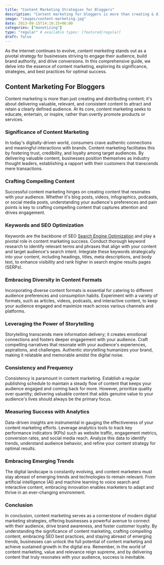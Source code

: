 ```yaml
---
title: "Content Marketing Strategies for Bloggers"
description: "Content marketing for bloggers is more than creating & distributing material, it's about delivering valuable, relevant, consistent digital data to satisfy a target audience."
image: "images/content-marketing.jpg"
date: 2013-09-15T14:19:25+06:00
categories: ["monetizing"]
type: "regular" # available types: [featured/regular]
draft: false
---
```


As the internet continues to evolve, _content marketing_ stands out as a pivotal strategy for businesses striving to engage their audience, build brand authority, and drive conversions. In this comprehensive guide, we delve into the essence of content marketing, exploring its significance, strategies, and best practices for optimal success.

## Content Marketing For Bloggers

Content marketing is more than just creating and distributing content; it's about delivering valuable, relevant, and consistent content to attract and retain a clearly defined audience. At its core, content marketing seeks to educate, entertain, or inspire, rather than overtly promote products or services.

### Significance of Content Marketing

In today's digitally-driven world, consumers crave authentic connections and meaningful interactions with brands. Content marketing facilitates this by fostering trust, credibility, and loyalty among target audiences. By delivering valuable content, businesses position themselves as industry thought leaders, establishing a rapport with their customers that transcends mere transactions.

### Crafting Compelling Content

Successful content marketing hinges on creating content that resonates with your audience. Whether it's blog posts, videos, infographics, podcasts, or social media posts, understanding your audience's preferences and pain points is key to crafting compelling content that captures attention and drives engagement.

### Keywords and SEO Optimization

Keywords are the backbone of SEO [Search Engine Optimization](/blog/seo-tips-and-strategies) and play a pivotal role in content marketing success. Conduct thorough keyword research to identify relevant terms and phrases that align with your content and target audience's search intent. Integrate these keywords strategically into your content, including headings, titles, meta descriptions, and body text, to enhance visibility and rank higher in search engine results pages (SERPs).

### Embracing Diversity in Content Formats

Incorporating diverse content formats is essential for catering to different audience preferences and consumption habits. Experiment with a variety of formats, such as articles, videos, podcasts, and interactive content, to keep your audience engaged and maximize reach across various channels and platforms.

### Leveraging the Power of Storytelling

Storytelling transcends mere information delivery; it creates emotional connections and fosters deeper engagement with your audience. Craft compelling narratives that resonate with your audience's experiences, aspirations, and challenges. Authentic storytelling humanizes your brand, making it relatable and memorable amidst the digital noise.

### Consistency and Frequency

Consistency is paramount in content marketing. Establish a regular publishing schedule to maintain a steady flow of content that keeps your audience engaged and coming back for more. However, prioritize quality over quantity; delivering valuable content that adds genuine value to your audience's lives should always be the primary focus.

### Measuring Success with Analytics

Data-driven insights are instrumental in gauging the effectiveness of your content marketing efforts. Leverage analytics tools to track key performance indicators (KPIs) such as website traffic, engagement metrics, conversion rates, and social media reach. Analyze this data to identify trends, understand audience behavior, and refine your content strategy for optimal results.

### Embracing Emerging Trends

The digital landscape is constantly evolving, and content marketers must stay abreast of emerging trends and technologies to remain relevant. From artificial intelligence (AI) and machine learning to voice search and interactive content, embracing innovation enables marketers to adapt and thrive in an ever-changing environment.

### Conclusion

In conclusion, content marketing serves as a cornerstone of modern digital marketing strategies, offering businesses a powerful avenue to connect with their audience, drive brand awareness, and foster customer loyalty. By understanding the significance of content marketing, crafting compelling content, embracing SEO best practices, and staying abreast of emerging trends, businesses can unlock the full potential of content marketing and achieve sustained growth in the digital era. Remember, in the world of content marketing, value and relevance reign supreme, and by delivering content that truly resonates with your audience, success is inevitable.
